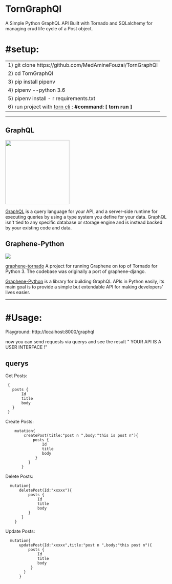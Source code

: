 # TornGraphQl
A Simple Python GraphQL API Built with Tornado and SQLalchemy for managing crud life cycle of a Post object.
# #setup:

<table>
<tr>
<td> 1)  git clone https://github.com/MedAmineFouzai/TornGraphQl</td>
</tr>
<tr>
<td> 2) cd TornGraphQl</td>
</tr>
<tr>
<td> 3) pip install pipenv</td>
</tr>
</tr>
<td> 4) pipenv --python 3.6</td>
</tr>
<tr>
<td> 5) pipenv install - r requirements.txt</td>
</tr>
<tr>
  <td>
    6) run project with <a href="https://pypi.org/project/torn/">torn cli</a> : <b>#command: [ torn run ] </b>  </td>
 </tr>
</table>

------------------------------------

## GraphQL

<img src="https://graphql.org/img/logo.svg" width="200">

[GraphQL](https://graphql.org/) is a query language for your API, and a server-side runtime for executing queries by using a type system you define for your data. GraphQL isn't tied to any specific database or storage engine and is instead backed by your existing code and data.
## Graphene-Python
<img src="https://habrastorage.org/getpro/habr/post_images/458/645/f18/458645f180f8fff23bcbd543065d8c11.png" >

[graphene-tornado](https://github.com/graphql-python/graphene-tornado) A project for running Graphene on top of Tornado for Python 3. The codebase was originally a port of graphene-django.

[Graphene-Python](https://graphene-python.org/) is a library for building GraphQL APIs in Python easily, its main goal is to provide a simple but extendable API for making developers' lives easier.

------------------------------------------

# #Usage:

Playground: http://localhost:8000/graphql 

now you can send requests via querys and see the result " YOUR API IS A USER INTERFACE !"

## querys
Get Posts:

     {
       posts {
           Id
           title
           body
       }
     }

Create Posts:
        
        mutation{
            createPost(title:"post n ",body:"this is post n"){
                posts {
                    Id
                    title
                    body
                 }
              } 
           }

Delete Posts:

      mutation{
          deletePost(Id:"xxxxx"){
              posts {
                  Id
                  title
                  body
              }
           }
        }

Update Posts:

      mutation{
          updatePost(Id:"xxxxx",title:"post n ",body:"this post n"){
              posts {
                  Id
                  title
                  body
               }
            }
          }




